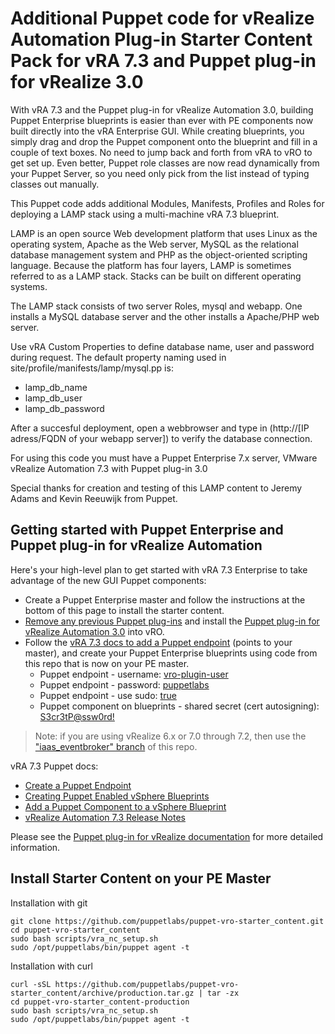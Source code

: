 # Additional Puppet code for vRealize Automation Plug-in Starter Content Pack for vRA 7.3 and Puppet plug-in for vRealize 3.0

With vRA 7.3 and the Puppet plug-in for vRealize Automation 3.0, building Puppet Enterprise blueprints is easier than ever with PE components now built directly into the vRA Enterprise GUI. While creating blueprints, you simply drag and drop the Puppet component onto the blueprint and fill in a couple of text boxes. No need to jump back and forth from vRA to vRO to get set up. Even better, Puppet role classes are now read dynamically from your Puppet Server, so you need only pick from the list instead of typing classes out manually.

This Puppet code adds additional Modules, Manifests, Profiles and Roles for deploying a LAMP stack using a multi-machine vRA 7.3 blueprint.

LAMP is an open source Web development platform that uses Linux as the operating system, Apache as the Web server, MySQL as the relational database management system and PHP as the object-oriented scripting language. Because the platform has four layers, LAMP is sometimes referred to as a LAMP stack. Stacks can be built on different operating systems.

The LAMP stack consists of two server Roles, mysql and webapp. One installs a MySQL database server and the other installs a Apache/PHP web server.

Use vRA Custom Properties to define database name, user and password during request. The default property naming used in site/profile/manifests/lamp/mysql.pp is:
- lamp_db_name
- lamp_db_user
- lamp_db_password

After a succesful deployment, open a webbrowser and type in (http://[IP adress/FQDN of your webapp server]) to verify the database connection. 

For using this code you must have a Puppet Enterprise 7.x server, VMware vRealize Automation 7.3 with Puppet plug-in 3.0

Special thanks for creation and testing of this LAMP content to Jeremy Adams and Kevin Reeuwijk from Puppet.


## Getting started with Puppet Enterprise and Puppet plug-in for vRealize Automation

Here's your high-level plan to get started with vRA 7.3 Enterprise to take advantage of the new GUI Puppet components:
- Create a Puppet Enterprise master and follow the instructions at the bottom of this page to install the starter content.
- [Remove any previous Puppet plug-ins](https://docs.puppet.com/pe/latest/vro_intro.html#removing-previous-versions-of-the-puppet-plug-in) and install the [Puppet plug-in for vRealize Automation 3.0](https://solutionexchange.vmware.com/store/products/puppet-plugin-for-vrealize-automation) into vRO.
- Follow the [vRA 7.3 docs to add a Puppet endpoint](https://docs.vmware.com/en/vRealize-Automation/7.3/com.vmware.vra.prepare.use.doc/GUID-7F7059C8-E80F-42E8-B0AE-32F794C6FC38.html) (points to your master), and create your Puppet Enterprise blueprints using code from this repo that is now on your PE master.
  * Puppet endpoint - username: [vro-plugin-user](https://github.com/puppetlabs/puppet-vro-starter_content/blob/production/modules/vro_plugin_user/manifests/init.pp#L7)
  * Puppet endpoint - password: [puppetlabs](https://github.com/puppetlabs/puppet-vro-starter_content/blob/production/modules/vro_plugin_user/manifests/init.pp#L8-L9)
  * Puppet endpoint - use sudo: [true](https://github.com/puppetlabs/puppet-vro-starter_content/blob/production/modules/vro_plugin_user/templates/vro_sudoer_file.epp)
  * Puppet component on blueprints - shared secret (cert autosigning): [S3cr3tP@ssw0rd!](https://github.com/puppetlabs/puppet-vro-starter_content/blob/production/modules/autosign_example/manifests/init.pp#L1)

> Note: if you are using vRealize 6.x or 7.0 through 7.2, then use the ["iaas_eventbroker" branch](https://github.com/puppetlabs/puppet-vro-starter_content/tree/iaas_eventbroker) of this repo.

vRA 7.3 Puppet docs:
- [Create a Puppet Endpoint](https://docs.vmware.com/en/vRealize-Automation/7.3/com.vmware.vra.prepare.use.doc/GUID-7F7059C8-E80F-42E8-B0AE-32F794C6FC38.html)
- [Creating Puppet Enabled vSphere Blueprints](https://docs.vmware.com/en/vRealize-Automation/7.3/com.vmware.vra.prepare.use.doc/GUID-45BF018B-0C25-489D-89AA-8A7C91E7E9A6.html)
- [Add a Puppet Component to a vSphere Blueprint](https://docs.vmware.com/en/vRealize-Automation/7.3/com.vmware.vra.prepare.use.doc/GUID-BB99F78C-1638-4852-92B7-30348E8EBBA2.html)
- [vRealize Automation 7.3 Release Notes](https://docs.vmware.com/en/vRealize-Automation/7.3/rn/vrealize-automation-73-release-notes.html)

Please see the [Puppet plug-in for vRealize documentation](https://docs.puppet.com/pe/latest/vro_intro.html) for more detailed information.

## Install Starter Content on your PE Master

Installation with git
```
git clone https://github.com/puppetlabs/puppet-vro-starter_content.git
cd puppet-vro-starter_content
sudo bash scripts/vra_nc_setup.sh
sudo /opt/puppetlabs/bin/puppet agent -t
```

Installation with curl
```
curl -sSL https://github.com/puppetlabs/puppet-vro-starter_content/archive/production.tar.gz | tar -zx
cd puppet-vro-starter_content-production
sudo bash scripts/vra_nc_setup.sh
sudo /opt/puppetlabs/bin/puppet agent -t
```

